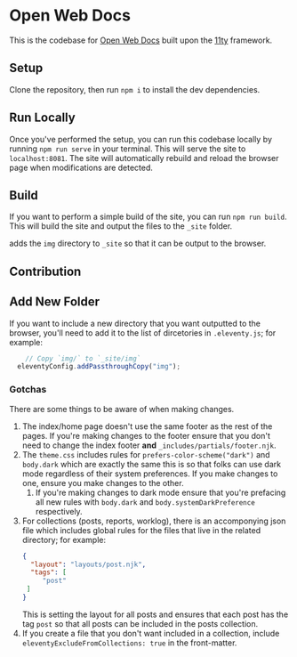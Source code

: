 # Open Web Docs

This is the codebase for [Open Web Docs](https://openwebdocs.com) built upon the [11ty](https://www.11ty.dev/) framework.

## Setup

Clone the repository, then run `npm i` to install the dev dependencies.

## Run Locally

Once you've performed the setup, you can run this codebase locally by running `npm run serve` in your terminal. This will serve the site to `localhost:8081`. The site will automatically rebuild and reload the browser page when modifications are detected.

## Build

If you want to perform a simple build of the site, you can run `npm run build`. This will build the site and output the files to the `_site` folder.

adds the `img` directory to `_site` so that it can be output to the browser.

[//]: # (TODO: fill in contribution rules)
## Contribution

## Add New Folder

If you want to include a new directory that you want outputted to the browser, you'll need to add it to the list of dircetories in `.eleventy.js`; for example:

```js
    // Copy `img/` to `_site/img`
  eleventyConfig.addPassthroughCopy("img");
```

### Gotchas

There are some things to be aware of when making changes.
1. The index/home page doesn't use the same footer as the rest of the pages. If you're making changes to the footer ensure that you don't need to change the index footer **and** `_includes/partials/footer.njk`.
2. The `theme.css` includes rules for `prefers-color-scheme("dark")` and `body.dark` which are exactly the same this is so that folks can use dark mode regardless of their system preferences. If you make changes to one, ensure you make changes to the other.
   1. If you're making changes to dark mode ensure that you're prefacing all new rules with `body.dark` and `body.systemDarkPreference` respectively.
3. For collections (posts, reports, worklog), there is an accomponying json file which includes global rules for the files that live in the related directory; for example:
   ```json
   {
     "layout": "layouts/post.njk",
     "tags": [
        "post"
    ]
   }
   ```
   This is setting the layout for all posts and ensures that each post has the tag `post` so that all posts can be included in the posts collection.
4. If you create a file that you don't want included in a collection, include `eleventyExcludeFromCollections: true` in the front-matter.
